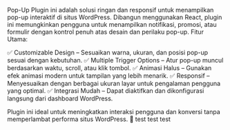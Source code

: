 Pop-Up Plugin ini adalah solusi ringan dan responsif untuk menampilkan pop-up interaktif di situs WordPress. Dibangun menggunakan React, plugin ini memungkinkan pengguna untuk menampilkan notifikasi, promosi, atau formulir dengan kontrol penuh atas desain dan perilaku pop-up.
Fitur Utama:

✅ Customizable Design – Sesuaikan warna, ukuran, dan posisi pop-up sesuai dengan kebutuhan.
✅ Multiple Trigger Options – Atur pop-up muncul berdasarkan waktu, scroll, atau klik tombol.
✅ Animasi Halus – Gunakan efek animasi modern untuk tampilan yang lebih menarik.
✅ Responsif – Menyesuaikan dengan berbagai ukuran layar untuk pengalaman pengguna yang optimal.
✅ Integrasi Mudah – Dapat diaktifkan dan dikonfigurasi langsung dari dashboard WordPress.

Plugin ini ideal untuk meningkatkan interaksi pengguna dan konversi tanpa memperlambat performa situs WordPress. 🚀 test test test

